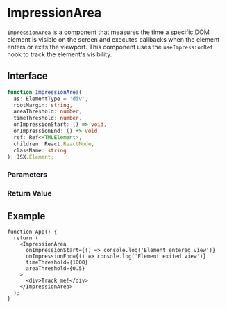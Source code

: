 # ImpressionArea

`ImpressionArea` is a component that measures the time a specific DOM element is visible on the screen and executes callbacks when the element enters or exits the viewport. This component uses the `useImpressionRef` hook to track the element's visibility.

## Interface

```ts
function ImpressionArea(
  as: ElementType = 'div',
  rootMargin: string,
  areaThreshold: number,
  timeThreshold: number,
  onImpressionStart: () => void,
  onImpressionEnd: () => void,
  ref: Ref<HTMLElement>,
  children: React.ReactNode,
  className: string
): JSX.Element;
```

### Parameters

<Interface
  name="as"
  type="ElementType"
  description="The HTML tag to render. Defaults to <code>div</code>."
/>

<Interface
  name="rootMargin"
  type="string"
  description="Margin to adjust the detection area."
/>

<Interface
  name="areaThreshold"
  type="number"
  description="Minimum ratio of the element that must be visible (0 to 1)."
/>

<Interface
  name="timeThreshold"
  type="number"
  description="Minimum time the element must be visible (in milliseconds)."
/>

<Interface
  name="onImpressionStart"
  type="() => void"
  description="Callback function executed when the element enters the view."
/>

<Interface
  name="onImpressionEnd"
  type="() => void"
  description="Callback function executed when the element exits the view."
/>

<Interface
  name="ref"
  type="Ref<HTMLElement>"
  description="Reference to the element."
/>

<Interface
  name="children"
  type="React.ReactNode"
  description="Child elements to be rendered inside the component."
/>

<Interface
  name="className"
  type="string"
  description="Additional class names for styling."
/>

### Return Value

<Interface
  name=""
  type="JSX.Element"
  description="React component that tracks the visibility of its child elements."
/>

## Example

```tsx
function App() {
  return (
    <ImpressionArea
      onImpressionStart={() => console.log('Element entered view')}
      onImpressionEnd={() => console.log('Element exited view')}
      timeThreshold={1000}
      areaThreshold={0.5}
    >
      <div>Track me!</div>
    </ImpressionArea>
  );
}
```

